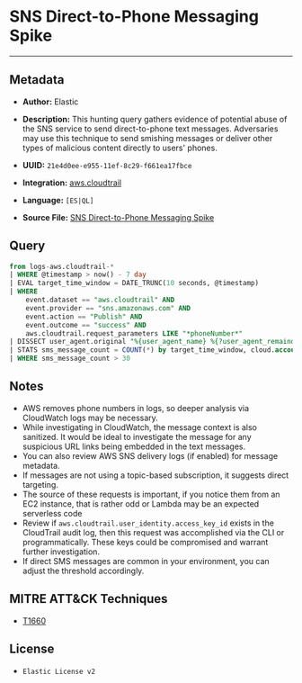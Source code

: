 # SNS Direct-to-Phone Messaging Spike

---

## Metadata

- **Author:** Elastic
- **Description:** This hunting query gathers evidence of potential abuse of the SNS service to send direct-to-phone text messages. Adversaries may use this technique to send smishing messages or deliver other types of malicious content directly to users' phones.

- **UUID:** `21e4d0ee-e955-11ef-8c29-f661ea17fbce`
- **Integration:** [aws.cloudtrail](https://docs.elastic.co/integrations/aws/cloudtrail)
- **Language:** `[ES|QL]`
- **Source File:** [SNS Direct-to-Phone Messaging Spike](../queries/sns_direct_to_phone_messaging_spike.toml)

## Query

```sql
from logs-aws.cloudtrail-*
| WHERE @timestamp > now() - 7 day
| EVAL target_time_window = DATE_TRUNC(10 seconds, @timestamp)
| WHERE
    event.dataset == "aws.cloudtrail" AND
    event.provider == "sns.amazonaws.com" AND
    event.action == "Publish" AND
    event.outcome == "success" AND
    aws.cloudtrail.request_parameters LIKE "*phoneNumber*"
| DISSECT user_agent.original "%{user_agent_name} %{?user_agent_remainder}"
| STATS sms_message_count = COUNT(*) by target_time_window, cloud.account.id, aws.cloudtrail.user_identity.arn, cloud.region, source.address, user_agent_name
| WHERE sms_message_count > 30
```

## Notes

- AWS removes phone numbers in logs, so deeper analysis via CloudWatch logs may be necessary.
- While investigating in CloudWatch, the message context is also sanitized. It would be ideal to investigate the message for any suspicious URL links being embedded in the text messages.
- You can also review AWS SNS delivery logs (if enabled) for message metadata.
- If messages are not using a topic-based subscription, it suggests direct targeting.
- The source of these requests is important, if you notice them from an EC2 instance, that is rather odd or Lambda may be an expected serverless code
- Review if `aws.cloudtrail.user_identity.access_key_id` exists in the CloudTrail audit log, then this request was accomplished via the CLI or programmatically. These keys could be compromised and warrant further investigation.
- If direct SMS messages are common in your environment, you can adjust the threshold accordingly.

## MITRE ATT&CK Techniques

- [T1660](https://attack.mitre.org/techniques/T1660)

## License

- `Elastic License v2`
